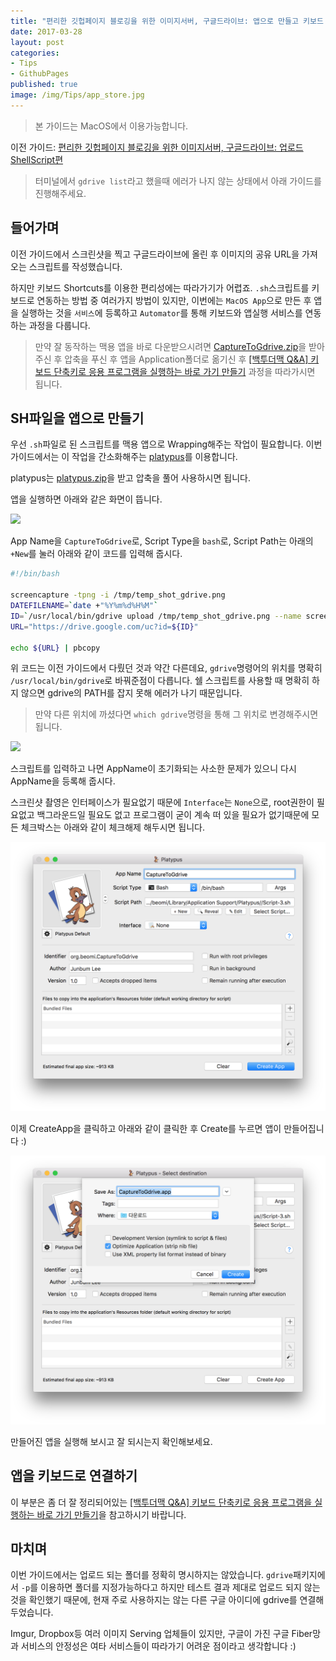 ```yaml
---
title: "편리한 깃헙페이지 블로깅을 위한 이미지서버, 구글드라이브: 앱으로 만들고 키보드 단축키 연결하기"
date: 2017-03-28
layout: post
categories:
- Tips
- GithubPages
published: true
image: /img/Tips/app_store.jpg
---
```


> 본 가이드는 MacOS에서 이용가능합니다.

이전 가이드: [편리한 깃헙페이지 블로깅을 위한 이미지서버, 구글드라이브: 업로드 ShellScript편](/2017/03/27/Use-GoogleDrive-as-Image-Server/)

> 터미널에서 `gdrive list`라고 했을때 에러가 나지 않는 상태에서 아래 가이드를 진행해주세요.

## 들어가며

이전 가이드에서 스크린샷을 찍고 구글드라이브에 올린 후 이미지의 공유 URL을 가져오는 스크립트를 작성했습니다.

하지만 키보드 Shortcuts를 이용한 편리성에는 따라가기가 어렵죠. `.sh`스크립트를 키보드로 연동하는 방법 중 여러가지 방법이 있지만, 이번에는 `MacOS App`으로 만든 후 앱을 실행하는 것을 `서비스`에 등록하고 `Automator`를 통해 키보드와 앱실행 서비스를 연동하는 과정을 다룹니다.

> 만약 잘 동작하는 맥용 앱을 바로 다운받으시려면 [CaptureToGdrive.zip](/others/CaptureToGdrive.zip)을 받아주신 후 압축을 푸신 후 앱을 Application폴더로 옮기신 후 [[백투더맥 Q&A] 키보드 단축키로 응용 프로그램을 실행하는 바로 가기 만들기](http://macnews.tistory.com/4277) 과정을 따라가시면 됩니다.

## SH파일을 앱으로 만들기

우선 `.sh`파일로 된 스크립트를 맥용 앱으로 Wrapping해주는 작업이 필요합니다. 이번 가이드에서는 이 작업을 간소화해주는 [platypus](http://sveinbjorn.org/platypus)를 이용합니다.

platypus는 [platypus.zip](http://sveinbjorn.org/files/software/platypus.zip)을 받고 압축을 풀어 사용하시면 됩니다.

앱을 실행하면 아래와 같은 화면이 뜹니다.

![](https://drive.google.com/uc?id=0B91qXw6kE4VfWWV2RWpnX056X2s)

App Name을 `CaptureToGdrive`로, Script Type을 `bash`로, Script Path는 아래의 `+New`를 눌러 아래와 같이 코드를 입력해 줍시다.

```sh
#!/bin/bash

screencapture -tpng -i /tmp/temp_shot_gdrive.png
DATEFILENAME=`date +"%Y%m%d%H%M"`
ID=`/usr/local/bin/gdrive upload /tmp/temp_shot_gdrive.png --name screenshot${DATEFILENAME}.png --share | egrep "^Uploaded" | awk '{print $2}'`
URL="https://drive.google.com/uc?id=${ID}"

echo ${URL} | pbcopy
```

위 코드는 이전 가이드에서 다뤘던 것과 약간 다른데요, `gdrive`명령어의 위치를 명확히 `/usr/local/bin/gdrive`로 바꿔준점이 다릅니다. 쉘 스크립트를 사용할 때 명확히 하지 않으면 gdrive의 PATH를 잡지 못해 에러가 나기 때문입니다.

> 만약 다른 위치에 까셨다면 `which gdrive`명령을 통해 그 위치로 변경해주시면 됩니다.

![](https://drive.google.com/uc?id=0B91qXw6kE4VfRElUbERjYjhmSnM)

스크립트를 입력하고 나면 AppName이 초기화되는 사소한 문제가 있으니 다시 AppName을 등록해 줍시다.

스크린샷 촬영은 인터페이스가 필요없기 때문에 `Interface`는 `None`으로, root권한이 필요없고 백그라운드일 필요도 없고 프로그램이 굳이 계속 떠 있을 필요가 없기때문에 모든 체크박스는 아래와 같이 체크해제 해두시면 됩니다.

![](/img/dropbox/2017-03-28%2015.07.29.png)

이제 CreateApp을 클릭하고 아래와 같이 클릭한 후 Create를 누르면 앱이 만들어집니다 :)

![](/img/dropbox/2017-03-28%2015.15.22.png)

만들어진 앱을 실행해 보시고 잘 되시는지 확인해보세요.

## 앱을 키보드로 연결하기

이 부분은 좀 더 잘 정리되어있는 [[백투더맥 Q&A] 키보드 단축키로 응용 프로그램을 실행하는 바로 가기 만들기](http://macnews.tistory.com/4277)을 참고하시기 바랍니다.

## 마치며

이번 가이드에서는 업로드 되는 폴더를 정확히 명시하지는 않았습니다. `gdrive`패키지에서 `-p`를 이용하면 폴더를 지정가능하다고 하지만 테스트 결과 제대로 업로드 되지 않는 것을 확인했기 때문에, 현재 주로 사용하지는 않는 다른 구글 아이디에 gdrive를 연결해 두었습니다.

Imgur, Dropbox등 여러 이미지 Serving 업체들이 있지만, 구글이 가진 구글 Fiber망과 서비스의 안정성은 여타 서비스들이 따라가기 어려운 점이라고 생각합니다 :)


